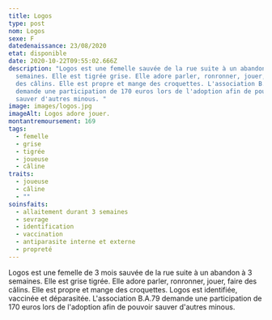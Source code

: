 ```yaml
---
title: Logos
type: post
nom: Logos
sexe: F
datedenaissance: 23/08/2020
etat: disponible
date: 2020-10-22T09:55:02.666Z
description: "Logos est une femelle sauvée de la rue suite à un abandon à 3
  semaines. Elle est tigrée grise. Elle adore parler, ronronner, jouer, faire
  des câlins. Elle est propre et mange des croquettes. L'association B.A.79
  demande une participation de 170 euros lors de l'adoption afin de pouvoir
  sauver d'autres minous. "
image: images/logos.jpg
imageAlt: Logos adore jouer.
montantremoursement: 169
tags:
  - femelle
  - grise
  - tigrée
  - joueuse
  - câline
traits:
  - joueuse
  - câline
  - ""
soinsfaits:
  - allaitement durant 3 semaines
  - sevrage
  - identification
  - vaccination
  - antiparasite interne et externe
  - propreté
---
```

Logos est une femelle de 3 mois sauvée de la rue suite à un abandon à 3 semaines. Elle est grise tigrée. Elle adore parler, ronronner, jouer, faire des câlins. Elle est propre et mange des croquettes. Logos est identifiée, vaccinée et déparasitée. L'association B.A.79 demande une participation de 170 euros lors de l'adoption afin de pouvoir sauver d'autres minous.
